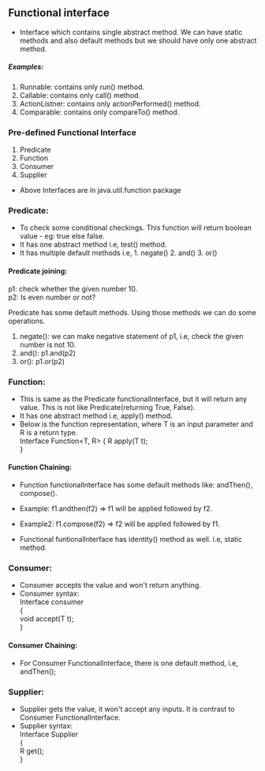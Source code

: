 ## Functional interface
* Interface which contains single abstract method. We can have static methods and also default methods but we should have only one abstract method.

##### Examples:
1. Runnable: contains only run() method.
2. Callable: contains only call() method.
3. ActionListner: contains only actionPerformed() method.
4. Comparable: contains only compareTo() method.

### Pre-defined Functional Interface 
1. Predicate  
2. Function 
3. Consumer 
4. Supplier 

* Above Interfaces are in java.util.function package

### Predicate:
* To check some conditional checkings. This function will return boolean value - eg: true else false. 
* It has one abstract method i.e, test() method. 
* It has multiple default methods i.e, 1. negate() 2. and() 3. or()
#### Predicate joining:
p1: check whether the given number 10.  
p2: Is even number or not?

Predicate has some default methods. Using those methods we can do some operations.
1. negate(): we can make negative statement of p1, i.e, check the given number is not 10.
2. and(): p1.and(p2)
3. or(): p1.or(p2)


### Function:
* This is same as the Predicate functionalInterface, but it will return any value. This is not like Predicate(returning True, False). 
* It has one abstract method i.e, apply() method.    
* Below is the function representation, where T is an input parameter and R is a return type.  
Interface Function<T, R> { 
R apply(T t);   
} 
#### Function Chaining:
* Function functionalInterface has some default methods like: andThen(), compose().
* Example: f1.andthen(f2) => f1 will be applied followed by f2.    
* Example2: f1.compose(f2) => f2 will be applied followed by f1.   

* Functional funtionalInterface has identity() method as well. i.e, static method.

### Consumer:  
* Consumer accepts the value and won't return anything.  
* Consumer syntax:  
Interface consumer<T>  
  {  
  void accept(T t);  
  } 
  
#### Consumer Chaining:
  * For Consumer FunctionalInterface, there is one default method, i.e, andThen();   
  
  
### Supplier:   
  * Supplier gets the value, it won't accept any inputs. It is contrast to Consumer FunctionalInterface.   
  * Supplier syntax:      
  Interface Supplier<R>    
  {    
   R get();    
  }
   
  
  
  
